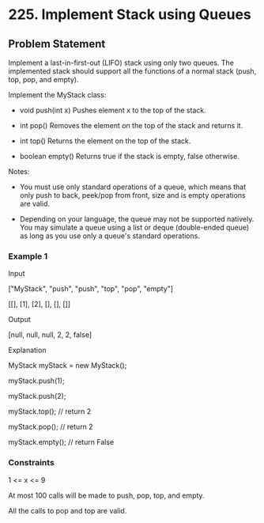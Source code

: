 # 225. Implement Stack using Queues

## Problem Statement

Implement a last-in-first-out (LIFO) stack using only two queues. The implemented stack should support all the functions of a normal stack (push, top, pop, and empty).

Implement the MyStack class:

- void push(int x) Pushes element x to the top of the stack.

- int pop() Removes the element on the top of the stack and returns it.

- int top() Returns the element on the top of the stack.

- boolean empty() Returns true if the stack is empty, false otherwise.

Notes:

- You must use only standard operations of a queue, which means that only push to back, peek/pop from front, size and is empty operations are valid.

- Depending on your language, the queue may not be supported natively. You may simulate a queue using a list or deque (double-ended queue) as long as you use only a queue's standard operations.

### Example 1

Input

["MyStack", "push", "push", "top", "pop", "empty"]

[[], [1], [2], [], [], []]

Output

[null, null, null, 2, 2, false]

Explanation

MyStack myStack = new MyStack();

myStack.push(1);

myStack.push(2);

myStack.top(); // return 2

myStack.pop(); // return 2

myStack.empty(); // return False

### Constraints

1 <= x <= 9

At most 100 calls will be made to push, pop, top, and empty.

All the calls to pop and top are valid.
